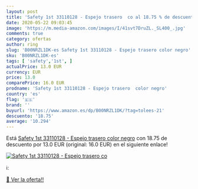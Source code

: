 ```yaml
---
layout: post
title: 'Safety 1st 33110128 - Espejo trasero  co al 18.75 % de descuento'
date: 2020-05-22 09:03:45
image: 'https://m.media-amazon.com/images/I/41svt7DruZL._SL400_.jpg'
comments: true
category: ofertas
author: ring
slug: 'B00NRZL1DK-es Safety 1st 33110128 - Espejo trasero color negro'
sku: 'B00NRZL1DK-es'
tags: [ 'safety','1st', ]
actualPrice: 13.0 EUR
currency: EUR
price: 13.0
comparePrice: 16.0 EUR
prodname: 'Safety 1st 33110128 - Espejo trasero  color negro'
country: 'es'
flag: '🇪🇸'
brand: ''
buyurl: 'https://www.amazon.es/dp/B00NRZL1DK/?tag=tolees-21'
descuento: '18.75'
average: '10.294'
---
```


Está [Safety 1st 33110128 - Espejo trasero  color negro](https://www.amazon.es/dp/B00NRZL1DK/?tag=tolees-21) con 18.75 de descuento por 13.0 EUR (original: 16.0 EUR) en el siguiente enlace!

[![Safety 1st 33110128 - Espejo trasero  co](https://m.media-amazon.com/images/I/41svt7DruZL._SL400_.jpg)](https://www.amazon.es/dp/B00NRZL1DK/?tag=tolees-21)

ℹ️:


[🛒 Ver la oferta!!](https://www.amazon.es/dp/B00NRZL1DK/?tag=tolees-21)
